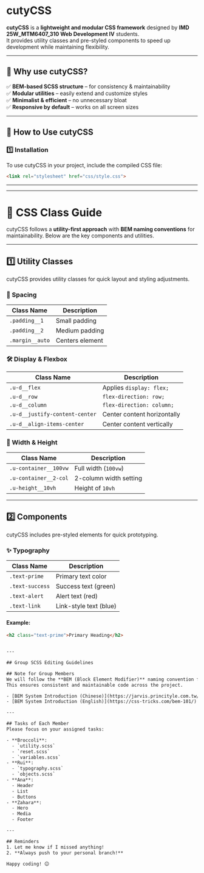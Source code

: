 # cutyCSS  
**cutyCSS** is a **lightweight and modular CSS framework** designed by **IMD 25W_MTM6407_310 Web Development IV** students.  
It provides utility classes and pre-styled components to speed up development while maintaining flexibility.  

---

## 📌 Why use cutyCSS?  
✅ **BEM-based SCSS structure** – for consistency & maintainability  
✅ **Modular utilities** – easily extend and customize styles  
✅ **Minimalist & efficient** – no unnecessary bloat  
✅ **Responsive by default** – works on all screen sizes  

---

## 🚀 How to Use cutyCSS  
### 1️⃣ Installation  
To use cutyCSS in your project, include the compiled CSS file:  
```html
<link rel="stylesheet" href="css/style.css">
```

---
---


# 🎨 CSS Class Guide  

cutyCSS follows a **utility-first approach** with **BEM naming conventions** for maintainability. Below are the key components and utilities.

---

## 1️⃣ Utility Classes  

cutyCSS provides utility classes for quick layout and styling adjustments.

### 📏 Spacing  
| Class Name      | Description        |
|---------------|------------------|
| `.padding__1`  | Small padding    |
| `.padding__2`  | Medium padding   |
| `.margin__auto` | Centers element |

### 🛠️ Display & Flexbox  
| Class Name                        | Description                  |
|-----------------------------------|------------------------------|
| `.u-d__flex`                      | Applies `display: flex;`    |
| `.u-d__row`                       | `flex-direction: row;`      |
| `.u-d__column`                    | `flex-direction: column;`   |
| `.u-d__justify-content-center`    | Center content horizontally |
| `.u-d__align-items-center`        | Center content vertically   |

### 📐 Width & Height  
| Class Name             | Description                |
|-----------------------|--------------------------|
| `.u-container__100vw` | Full width (`100vw`)     |
| `.u-container__2-col` | 2-column width setting   |
| `.u-height__10vh`     | Height of `10vh`         |

---

## 2️⃣ Components  

cutyCSS includes pre-styled elements for quick prototyping.

### ✨ Typography  
| Class Name       | Description              |
|----------------|-------------------------|
| `.text-prime`  | Primary text color      |
| `.text-success`| Success text (green)    |
| `.text-alert`  | Alert text (red)        |
| `.text-link`   | Link-style text (blue)  |

#### Example:  
```html
<h2 class="text-prime">Primary Heading</h2>


---

## Group SCSS Editing Guidelines

## Note for Group Members
We will follow the **BEM (Block Element Modifier)** naming convention for our SCSS editing.  
This ensures consistent and maintainable code across the project.

- [BEM System Introduction (Chinese)](https://jarvis.princityle.com.tw/course/course/10)  
- [BEM System Introduction (English)](https://css-tricks.com/bem-101/)

---

## Tasks of Each Member
Please focus on your assigned tasks:

- **Broccoli**:
  - `utility.scss`
  - `reset.scss`
  - `variables.scss`
- **Rui**:
  - `typography.scss`
  - `objects.scss`
- **Ana**:
  - Header
  - List
  - Buttons
- **Zahara**:
  - Hero
  - Media
  - Footer

---

## Reminders
1. Let me know if I missed anything!  
2. **Always push to your personal branch!**

Happy coding! 😊
